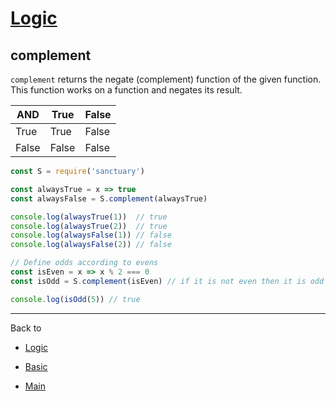 # [Logic](../README.md)

## complement

`complement` returns the negate (complement) function of the given function.
This function works on a function and negates its result.

| AND  | True  | False |
|------|-------|-------|
| True | True  | False |
|False | False | False |

```js
const S = require('sanctuary')

const alwaysTrue = x => true
const alwaysFalse = S.complement(alwaysTrue)

console.log(alwaysTrue(1))  // true
console.log(alwaysTrue(2))  // true
console.log(alwaysFalse(1)) // false
console.log(alwaysFalse(2)) // false

// Define odds according to evens
const isEven = x => x % 2 === 0
const isOdd = S.complement(isEven) // if it is not even then it is odd

console.log(isOdd(5)) // true
```

----------

Back to

- [Logic](README.md)

- [Basic](../README.md)

- [Main](../../README.md)
